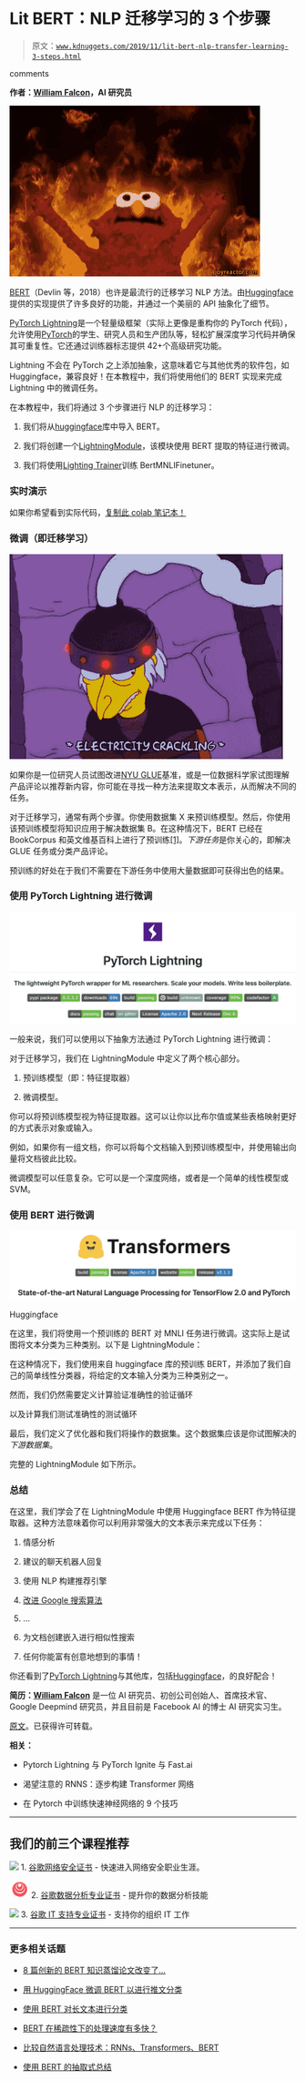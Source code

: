 # Lit BERT：NLP 迁移学习的 3 个步骤

> 原文：[`www.kdnuggets.com/2019/11/lit-bert-nlp-transfer-learning-3-steps.html`](https://www.kdnuggets.com/2019/11/lit-bert-nlp-transfer-learning-3-steps.html)

comments

**作者：[William Falcon](https://www.linkedin.com/in/wfalcon/)，AI 研究员**

![Figure](img/1d950559d97e64975792a40da35f8bc1.png)

[BERT](https://arxiv.org/pdf/1810.04805.pdf)（Devlin 等，2018）也许是最流行的迁移学习 NLP 方法。由[Huggingface](https://github.com/huggingface/transformers)提供的实现提供了许多良好的功能，并通过一个美丽的 API 抽象化了细节。

[PyTorch Lightning](https://github.com/williamFalcon/pytorch-lightning)是一个轻量级框架（实际上更像是重构你的 PyTorch 代码），允许使用[PyTorch](https://pytorch.org/)的学生、研究人员和生产团队等，轻松扩展深度学习代码并确保其可重复性。它还通过训练器标志提供 42+个高级研究功能。

Lightning 不会在 PyTorch 之上添加抽象，这意味着它与其他优秀的软件包，如 Huggingface，兼容良好！在本教程中，我们将使用他们的 BERT 实现来完成 Lightning 中的微调任务。

在本教程中，我们将通过 3 个步骤进行 NLP 的迁移学习：

1.  我们将从[huggingface](https://github.com/huggingface/transformers)库中导入 BERT。

1.  我们将创建一个[LightningModule](https://pytorch-lightning.readthedocs.io/en/latest/LightningModule/RequiredTrainerInterface/)，该模块使用 BERT 提取的特征进行微调。

1.  我们将使用[Lighting Trainer](https://github.com/williamFalcon/pytorch-lightning)训练 BertMNLIFinetuner。

### 实时演示

如果你希望看到实际代码，[复制此 colab 笔记本！](https://colab.research.google.com/drive/1DovlWenVCuXZ-EZT66wc3GVHZqREyblV)

### 微调（即迁移学习）

![](img/b02a8bd976da1d4c6433ae56b977e8ba.png)

如果你是一位研究人员试图改进[NYU GLUE](https://gluebenchmark.com/)基准，或是一位数据科学家试图理解产品评论以推荐新内容，你可能在寻找一种方法来提取文本表示，从而解决不同的任务。

对于迁移学习，通常有两个步骤。你使用数据集 X 来预训练模型。然后，你使用该预训练模型将知识应用于解决数据集 B。在这种情况下，BERT 已经在 BookCorpus 和英文维基百科上进行了预训练[[1]](https://arxiv.org/pdf/1810.04805.pdf)。*下游任务*是你关心的，即解决 GLUE 任务或分类产品评论。

预训练的好处在于我们不需要在下游任务中使用大量数据即可获得出色的结果。

### 使用 PyTorch Lightning 进行微调

![](img/9c69c33774c195f6c27f989c23b28fa0.png)

一般来说，我们可以使用以下抽象方法通过 PyTorch Lightning 进行微调：

对于迁移学习，我们在 LightningModule 中定义了两个核心部分。

1.  预训练模型（即：特征提取器）

1.  微调模型。

你可以将预训练模型视为特征提取器。这可以让你以比布尔值或某些表格映射更好的方式表示对象或输入。

例如，如果你有一组文档，你可以将每个文档输入到预训练模型中，并使用输出向量将文档彼此比较。

微调模型可以任意复杂。它可以是一个深度网络，或者是一个简单的线性模型或 SVM。

### 使用 BERT 进行微调

![图](img/058fe3b161fc7527c47985b6ed22ae7a.png)

Huggingface

在这里，我们将使用一个预训练的 BERT 对 MNLI 任务进行微调。这实际上是试图将文本分类为三种类别。以下是 LightningModule：

在这种情况下，我们使用来自 huggingface 库的预训练 BERT，并添加了我们自己的简单线性分类器，将给定的文本输入分类为三种类别之一。

然而，我们仍然需要定义计算验证准确性的验证循环

以及计算我们测试准确性的测试循环

最后，我们定义了优化器和我们将操作的数据集。这个数据集应该是你试图解决的*下游数据集*。

完整的 LightningModule 如下所示。

### 总结

在这里，我们学会了在 LightningModule 中使用 Huggingface BERT 作为特征提取器。这种方法意味着你可以利用非常强大的文本表示来完成以下任务：

1.  情感分析

1.  建议的聊天机器人回复

1.  使用 NLP 构建推荐引擎

1.  [改进 Google 搜索算法](https://www.blog.google/products/search/search-language-understanding-bert/)

1.  …

1.  为文档创建嵌入进行相似性搜索

1.  任何你能富有创意地想到的事情！

你还看到了[PyTorch Lightning](https://github.com/williamFalcon/pytorch-lightning/)与其他库，包括[Huggingface](https://github.com/huggingface/transformers)，的良好配合！

**简历：[William Falcon](https://www.linkedin.com/in/wfalcon/)** 是一位 AI 研究员、初创公司创始人、首席技术官、Google Deepmind 研究员，并且目前是 Facebook AI 的博士 AI 研究实习生。

[原文](https://towardsdatascience.com/lit-bert-nlp-transfer-learning-in-3-steps-272a866570db)。已获得许可转载。

**相关：**

+   Pytorch Lightning 与 PyTorch Ignite 与 Fast.ai

+   渴望注意的 RNNS：逐步构建 Transformer 网络

+   在 Pytorch 中训练快速神经网络的 9 个技巧

* * *

## 我们的前三个课程推荐

![](img/0244c01ba9267c002ef39d4907e0b8fb.png) 1\. [谷歌网络安全证书](https://www.kdnuggets.com/google-cybersecurity) - 快速进入网络安全职业生涯。

![](img/e225c49c3c91745821c8c0368bf04711.png) 2\. [谷歌数据分析专业证书](https://www.kdnuggets.com/google-data-analytics) - 提升你的数据分析技能

![](img/0244c01ba9267c002ef39d4907e0b8fb.png) 3\. [谷歌 IT 支持专业证书](https://www.kdnuggets.com/google-itsupport) - 支持你的组织 IT 工作

* * *

### 更多相关话题

+   [8 篇创新的 BERT 知识蒸馏论文改变了…](https://www.kdnuggets.com/2022/09/eight-innovative-bert-knowledge-distillation-papers-changed-nlp-landscape.html)

+   [用 HuggingFace 微调 BERT 以进行推文分类](https://www.kdnuggets.com/2022/01/finetuning-bert-tweets-classification-ft-hugging-face.html)

+   [使用 BERT 对长文本进行分类](https://www.kdnuggets.com/2022/02/classifying-long-text-documents-bert.html)

+   [BERT 在稀疏性下的处理速度有多快？](https://www.kdnuggets.com/2022/04/fast-bert-go-sparsity.html)

+   [比较自然语言处理技术：RNNs、Transformers、BERT](https://www.kdnuggets.com/comparing-natural-language-processing-techniques-rnns-transformers-bert)

+   [使用 BERT 的抽取式总结](https://www.kdnuggets.com/extractive-summarization-with-llm-using-bert)
